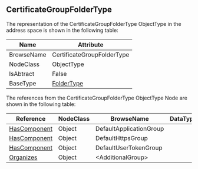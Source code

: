 <!-- objecttype -->
## CertificateGroupFolderType
The representation of the CertificateGroupFolderType ObjectType in the address space is shown in the following table:  

|Name|Attribute|
|---|---|
|BrowseName|CertificateGroupFolderType|
|NodeClass|ObjectType|
|IsAbtract|False|
|BaseType|[FolderType](../../../Part5/ObjectTypes/FolderType/readme.md)|

The references from the CertificateGroupFolderType ObjectType Node are shown in the following table:  

|Reference|NodeClass|BrowseName|DataType|TypeDefinition|ModellingRule|
|---|---|---|---|---|---|
|[HasComponent](../../../Part3/ReferenceTypes/HasComponent/readme.md)|Object|DefaultApplicationGroup||[CertificateGroupType](../../Part12/ObjectTypes/CertificateGroupType/readme.md)|[Mandatory](../../Objects/Mandatory/readme.md)|
|[HasComponent](../../../Part3/ReferenceTypes/HasComponent/readme.md)|Object|DefaultHttpsGroup||[CertificateGroupType](../../Part12/ObjectTypes/CertificateGroupType/readme.md)|[Optional](../../Objects/Optional/readme.md)|
|[HasComponent](../../../Part3/ReferenceTypes/HasComponent/readme.md)|Object|DefaultUserTokenGroup||[CertificateGroupType](../../Part12/ObjectTypes/CertificateGroupType/readme.md)|[Optional](../../Objects/Optional/readme.md)|
|[Organizes](../../../Part3/ReferenceTypes/Organizes/readme.md)|Object|&lt;AdditionalGroup&gt;||[CertificateGroupType](../../Part12/ObjectTypes/CertificateGroupType/readme.md)|[OptionalPlaceholder](../../Objects/OptionalPlaceholder/readme.md)|

